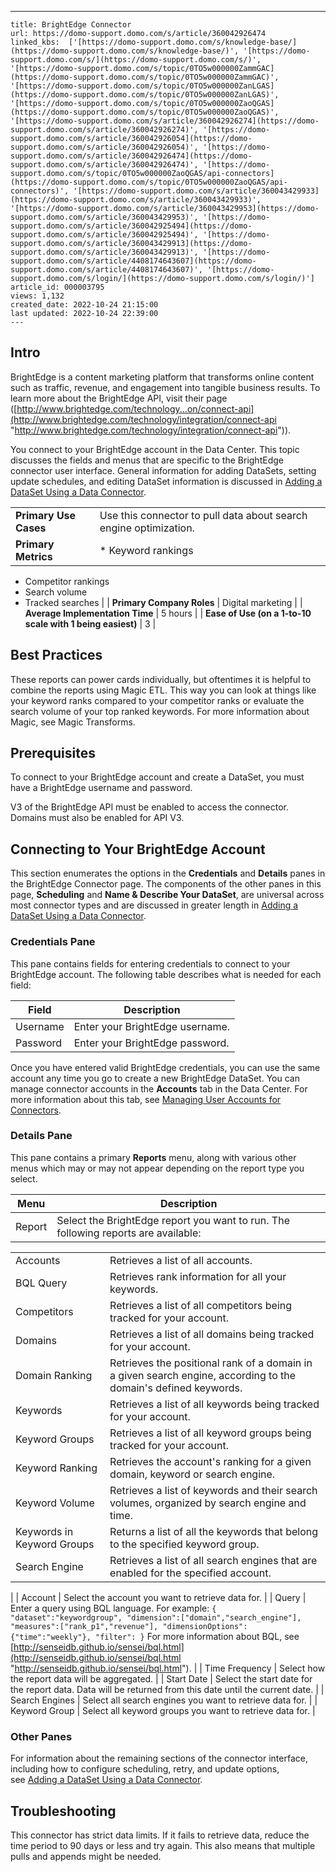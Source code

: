 ---
    title: BrightEdge Connector
    url: https://domo-support.domo.com/s/article/360042926474
    linked_kbs:  ['[https://domo-support.domo.com/s/knowledge-base/](https://domo-support.domo.com/s/knowledge-base/)', '[https://domo-support.domo.com/s/](https://domo-support.domo.com/s/)', '[https://domo-support.domo.com/s/topic/0TO5w000000ZammGAC](https://domo-support.domo.com/s/topic/0TO5w000000ZammGAC)', '[https://domo-support.domo.com/s/topic/0TO5w000000ZanLGAS](https://domo-support.domo.com/s/topic/0TO5w000000ZanLGAS)', '[https://domo-support.domo.com/s/topic/0TO5w000000ZaoQGAS](https://domo-support.domo.com/s/topic/0TO5w000000ZaoQGAS)', '[https://domo-support.domo.com/s/article/360042926274](https://domo-support.domo.com/s/article/360042926274)', '[https://domo-support.domo.com/s/article/360042926054](https://domo-support.domo.com/s/article/360042926054)', '[https://domo-support.domo.com/s/article/360042926474](https://domo-support.domo.com/s/article/360042926474)', '[https://domo-support.domo.com/s/topic/0TO5w000000ZaoQGAS/api-connectors](https://domo-support.domo.com/s/topic/0TO5w000000ZaoQGAS/api-connectors)', '[https://domo-support.domo.com/s/article/360043429933](https://domo-support.domo.com/s/article/360043429933)', '[https://domo-support.domo.com/s/article/360043429953](https://domo-support.domo.com/s/article/360043429953)', '[https://domo-support.domo.com/s/article/360042925494](https://domo-support.domo.com/s/article/360042925494)', '[https://domo-support.domo.com/s/article/360043429913](https://domo-support.domo.com/s/article/360043429913)', '[https://domo-support.domo.com/s/article/4408174643607](https://domo-support.domo.com/s/article/4408174643607)', '[https://domo-support.domo.com/s/login/](https://domo-support.domo.com/s/login/)']
    article_id: 000003795
    views: 1,132
    created_date: 2022-10-24 21:15:00
    last updated: 2022-10-24 22:39:00
    ---



Intro
-----


BrightEdge is a content marketing platform that transforms online content such as traffic, revenue, and engagement into tangible business results. To learn more about the BrightEdge API, visit their page ([http://www.brightedge.com/technology...on/connect-api](http://www.brightedge.com/technology/integration/connect-api "http://www.brightedge.com/technology/integration/connect-api")).


You connect to your BrightEdge account in the Data Center. This topic discusses the fields and menus that are specific to the BrightEdge connector user interface. General information for adding DataSets, setting update schedules, and editing DataSet information is discussed in [Adding a DataSet Using a Data Connector](/s/article/360042926274).




|  |  |
| --- | --- |
| **Primary Use Cases** | Use this connector to pull data about search engine optimization. |
| **Primary Metrics** | * Keyword rankings
* Competitor rankings
* Search volume
* Tracked searches
 |
| **Primary Company Roles** | Digital marketing |
| **Average Implementation Time** | 5 hours |
| **Ease of Use (on a 1-to-10 scale with 1 being easiest)** | 3 |


Best Practices
--------------


These reports can power cards individually, but oftentimes it is helpful to combine the reports using Magic ETL. This way you can look at things like your keyword ranks compared to your competitor ranks or evaluate the search volume of your top ranked keywords. For more information about Magic, see Magic Transforms.


Prerequisites
-------------


To connect to your BrightEdge account and create a DataSet, you must have a BrightEdge username and password.


V3 of the BrightEdge API must be enabled to access the connector. Domains must also be enabled for API V3.


Connecting to Your BrightEdge Account
-------------------------------------


This section enumerates the options in the **Credentials** and **Details** panes in the BrightEdge Connector page. The components of the other panes in this page, **Scheduling** and **Name & Describe Your DataSet**, are universal across most connector types and are discussed in greater length in [Adding a DataSet Using a Data Connector](/s/article/360042926274 "Adding a DataSet Using a Data Connector").


### Credentials Pane


This pane contains fields for entering credentials to connect to your BrightEdge account. The following table describes what is needed for each field:  




| Field | Description |
| --- | --- |
| Username | Enter your BrightEdge username. |
| Password | Enter your BrightEdge password. |


Once you have entered valid BrightEdge credentials, you can use the same account any time you go to create a new BrightEdge DataSet. You can manage connector accounts in the **Accounts** tab in the Data Center. For more information about this tab, see [Managing User Accounts for Connectors](/s/article/360042926054 "Managing User Accounts for Connectors").


### Details Pane


This pane contains a primary **Reports** menu, along with various other menus which may or may not appear depending on the report type you select.




| Menu | Description |
| --- | --- |
| Report | Select the BrightEdge report you want to run. The following reports are available:

|  |  |
| --- | --- |
| Accounts | Retrieves a list of all accounts. |
| BQL Query | Retrieves rank information for all your keywords. |
| Competitors | Retrieves a list of all competitors being tracked for your account. |
| Domains | Retrieves a list of all domains being tracked for your account. |
| Domain Ranking | Retrieves the positional rank of a domain in a given search engine, according to the domain's defined keywords. |
| Keywords | Retrieves a list of all keywords being tracked for your account. |
| Keyword Groups | Retrieves a list of all keyword groups being tracked for your account. |
| Keyword Ranking | Retrieves the account's ranking for a given domain, keyword or search engine. |
| Keyword Volume | Retrieves a list of keywords and their search volumes, organized by search engine and time. |
| Keywords in Keyword Groups | Returns a list of all the keywords that belong to the specified keyword group. |
| Search Engine | Retrieves a list of all search engines that are enabled for the specified account. |

 |
| Account | Select the account you want to retrieve data for. |
| Query | Enter a query using BQL language. For example:
`{ "dataset":"keywordgroup", "dimension":["domain","search_engine"], "measures":["rank_p1","revenue"], "dimensionOptions":{"time":"weekly"}, "filter": }`
For more information about BQL, see [http://senseidb.github.io/sensei/bql.html](http://senseidb.github.io/sensei/bql.html "http://senseidb.github.io/sensei/bql.html"). |
| Time Frequency | Select how the report data will be aggregated. |
| Start Date | Select the start date for the report data. Data will be returned from this date until the current date. |
| Search Engines | Select all search engines you want to retrieve data for. |
| Keyword Group | Select all keyword groups you want to retrieve data for. |


### Other Panes


For information about the remaining sections of the connector interface, including how to configure scheduling, retry, and update options, see [Adding a DataSet Using a Data Connector](/s/article/360042926274).  


Troubleshooting
---------------


This connector has strict data limits. If it fails to retrieve data, reduce the time period to 90 days or less and try again. This also means that multiple pulls and appends might be needed.

